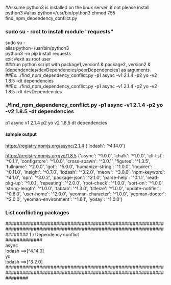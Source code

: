 #Assume python3 is installed on the linux server, if not please install python3
#alias python=/usr/bin/python3
chmod 755 find_npm_dependency_conflict.py  
### sudo su - root to install module "requests"  
sudo su -  
alias python=/usr/bin/python3  
python3 -m pip install requests  
exit #exit as root user  
###run python script with package1,version1 & package2, version2 & [dependencies/devDependencies/peerDependencies] as arguments  
##Ex: ./find_npm_dependency_conflict.py -p1 async -v1 2.1.4 -p2 yo -v2 1.8.5 -dt dependencies  
##Ex: ./find_npm_dependency_conflict.py -p1 async -v1 2.1.4 -p2 yo -v2 1.8.5 -dt devDependencies  
### ./find_npm_dependency_conflict.py -p1 async -v1 2.1.4 -p2 yo -v2 1.8.5 -dt dependencies  
p1 async v1 2.1.4 p2 yo v2 1.8.5 dt dependencies  

####  **sample output**

 https://registry.npmjs.org/async/2.1.4
{'lodash': '^4.14.0'}

 https://registry.npmjs.org/yo/1.8.5
{'async': '^1.0.0', 'chalk': '^1.0.0', 'cli-list': '^0.1.1', 'configstore': '^1.0.0', 'cross-spawn': '^3.0.1', 'figures': '^1.3.5', 'fullname': '^2.0.0', 'got': '^5.0.0', 'humanize-string': '^1.0.0', 'inquirer': '^0.11.0', 'insight': '^0.7.0', 'lodash': '^3.2.0', 'meow': '^3.0.0', 'npm-keyword': '^4.1.0', 'opn': '^3.0.2', 'package-json': '^2.1.0', 'parse-help': '^0.1.1', 'read-pkg-up': '^1.0.1', 'repeating': '^2.0.0', 'root-check': '^1.0.0', 'sort-on': '^1.0.0', 'string-length': '^1.0.0', 'tabtab': '^1.3.0', 'titleize': '^1.0.0', 'update-notifier': '^0.6.0', 'user-home': '^2.0.0', 'yeoman-character': '^1.0.0', 'yeoman-doctor': '^2.0.0', 'yeoman-environment': '^1.6.1', 'yosay': '^1.0.0'}

### List conflicting packages

########################################################################################################################
1 ) Dependency conflict  
#############  
async  
 lodash ==>[^4.14.0]  
yo  
 lodash ==>[^3.2.0]  
########################################################################################################################  
